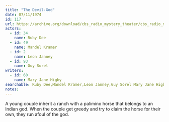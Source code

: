 ```yaml
---
title: "The Devil-God"
date: 07/11/1974
id: 117
url: https://archive.org/download/cbs_radio_mystery_theater/cbs_radio_mystery_theater-0101-0150.zip/cbs_radio_mystery_theater-0101-0150%2Fcbsrmt_0117_the_devil_god.mp3
actors:  
  - id: 34
    name: Ruby Dee  
  - id: 49
    name: Mandel Kramer  
  - id: 2
    name: Leon Janney  
  - id: 93
    name: Guy Sorel
writers:  
  - id: 60
    name: Mary Jane Higby
searchable: Ruby Dee,Mandel Kramer,Leon Janney,Guy Sorel Mary Jane Higby
notes:  
---
```

A young couple inherit a ranch with a palimino horse that belongs to an Indian god. When the couple get greedy and try to claim the horse for their own, they run afoul of the god.